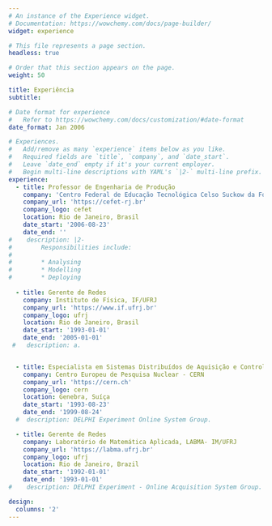 ```yaml
---
# An instance of the Experience widget.
# Documentation: https://wowchemy.com/docs/page-builder/
widget: experience

# This file represents a page section.
headless: true

# Order that this section appears on the page.
weight: 50

title: Experiência
subtitle:

# Date format for experience
#   Refer to https://wowchemy.com/docs/customization/#date-format
date_format: Jan 2006

# Experiences.
#   Add/remove as many `experience` items below as you like.
#   Required fields are `title`, `company`, and `date_start`.
#   Leave `date_end` empty if it's your current employer.
#   Begin multi-line descriptions with YAML's `|2-` multi-line prefix.
experience:
  - title: Professor de Engenharia de Produção
    company: 'Centro Federal de Educação Tecnológica Celso Suckow da Fonseca - CEFET/RJ'
    company_url: 'https://cefet-rj.br'
    company_logo: cefet
    location: Rio de Janeiro, Brasil
    date_start: '2006-08-23'
    date_end: ''
#    description: |2-
#        Responsibilities include:
#        
#        * Analysing
#        * Modelling
#        * Deploying
  
  - title: Gerente de Redes
    company: Instituto de Física, IF/UFRJ
    company_url: 'https://www.if.ufrj.br'
    company_logo: ufrj
    location: Rio de Janeiro, Brasil
    date_start: '1993-01-01'
    date_end: '2005-01-01'
 #   description: a.


  - title: Especialista em Sistemas Distribuídos de Aquisição e Controle de Dados em Tempo Real
    company: Centro Europeu de Pesquisa Nuclear - CERN
    company_url: 'https://cern.ch'
    company_logo: cern
    location: Genebra, Suíça
    date_start: '1993-08-23'
    date_end: '1999-08-24'
  #  description: DELPHI Experiment Online System Group.

  - title: Gerente de Redes
    company: Laboratório de Matemática Aplicada, LABMA- IM/UFRJ
    company_url: 'https://labma.ufrj.br'
    company_logo: ufrj
    location: Rio de Janeiro, Brazil
    date_start: '1992-01-01'
    date_end: '1993-01-01'
#    description: DELPHI Experiment - Online Acquisition System Group.

design:
  columns: '2'
---
```

